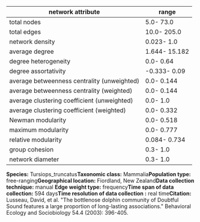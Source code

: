 network attribute|range
---|---
total nodes|5.0- 73.0
total edges|10.0- 205.0
network density|0.023- 1.0
average degree|1.644- 15.182
degree heterogeneity|0.0- 0.64
degree assortativity|-0.333- 0.09
average betweenness centrality (unweighted)|0.0- 0.144
average betweenness centrality (weighted)|0.0- 0.144
average clustering coefficient (unweighted)|0.0- 1.0
average clustering coefficient (weighted)|0.0- 0.332
Newman modularity|0.0- 0.518
maximum modularity|0.0- 0.777
relative modularity|0.084- 0.734
group cohesion|0.3- 1.0
network diameter|0.3- 1.0
**Species:** Tursiops_truncatus**Taxonomic class:** Mammalia**Population type:** free-ranging**Geographical location:** Fiordland, New Zealand**Data collection technique:** manual **Edge weight type:** frequency**Time span of data collection:** 594 days**Time resolution of data collection :** real time**Citation:** Lusseau, David, et al. "The bottlenose dolphin community of Doubtful Sound features a large proportion of long-lasting associations." Behavioral Ecology and Sociobiology 54.4 (2003): 396-405.